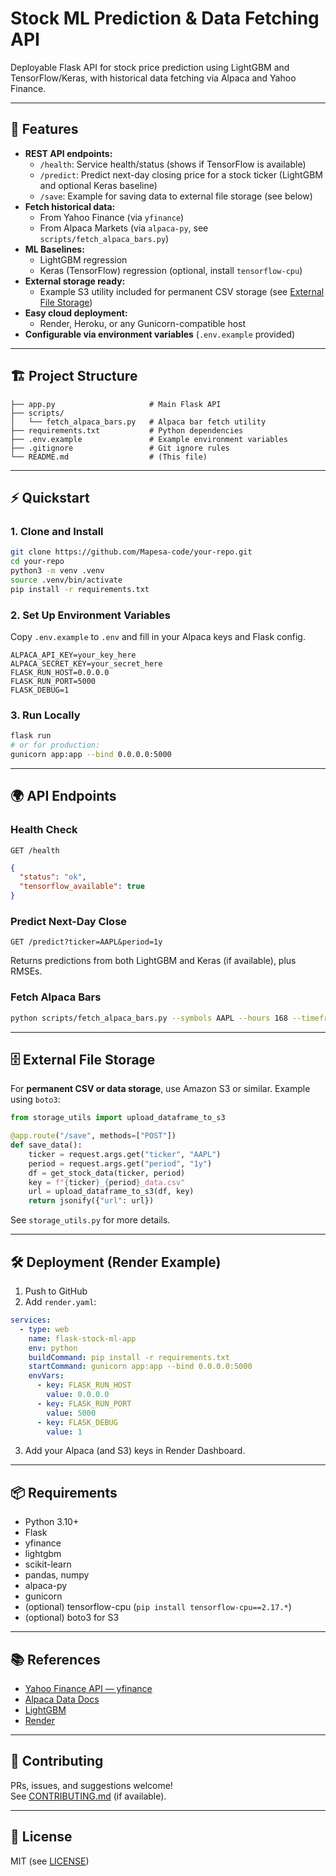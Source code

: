 # Stock ML Prediction & Data Fetching API

Deployable Flask API for stock price prediction using LightGBM and TensorFlow/Keras, with historical data fetching via Alpaca and Yahoo Finance.

---

## 🚀 Features

- **REST API endpoints:**
  - `/health`: Service health/status (shows if TensorFlow is available)
  - `/predict`: Predict next-day closing price for a stock ticker (LightGBM and optional Keras baseline)
  - `/save`: Example for saving data to external file storage (see below)
- **Fetch historical data:**
  - From Yahoo Finance (via `yfinance`)
  - From Alpaca Markets (via `alpaca-py`, see `scripts/fetch_alpaca_bars.py`)
- **ML Baselines:**
  - LightGBM regression
  - Keras (TensorFlow) regression (optional, install `tensorflow-cpu`)
- **External storage ready:** 
  - Example S3 utility included for permanent CSV storage (see [External File Storage](#external-file-storage))
- **Easy cloud deployment:** 
  - Render, Heroku, or any Gunicorn-compatible host
- **Configurable via environment variables** (`.env.example` provided)

---

## 🏗️ Project Structure

```
├── app.py                     # Main Flask API
├── scripts/
│   └── fetch_alpaca_bars.py   # Alpaca bar fetch utility
├── requirements.txt           # Python dependencies
├── .env.example               # Example environment variables
├── .gitignore                 # Git ignore rules
└── README.md                  # (This file)
```

---

## ⚡ Quickstart

### 1. Clone and Install

```bash
git clone https://github.com/Mapesa-code/your-repo.git
cd your-repo
python3 -m venv .venv
source .venv/bin/activate
pip install -r requirements.txt
```

### 2. Set Up Environment Variables

Copy `.env.example` to `.env` and fill in your Alpaca keys and Flask config.

```env
ALPACA_API_KEY=your_key_here
ALPACA_SECRET_KEY=your_secret_here
FLASK_RUN_HOST=0.0.0.0
FLASK_RUN_PORT=5000
FLASK_DEBUG=1
```

### 3. Run Locally

```bash
flask run
# or for production:
gunicorn app:app --bind 0.0.0.0:5000
```

---

## 🌍 API Endpoints

### Health Check

`GET /health`

```json
{
  "status": "ok",
  "tensorflow_available": true
}
```

### Predict Next-Day Close

`GET /predict?ticker=AAPL&period=1y`

Returns predictions from both LightGBM and Keras (if available), plus RMSEs.

### Fetch Alpaca Bars

```bash
python scripts/fetch_alpaca_bars.py --symbols AAPL --hours 168 --timeframe Hour --output aapl_bars.csv
```

---

## 🗄️ External File Storage

For **permanent CSV or data storage**, use Amazon S3 or similar. Example using `boto3`:

```python
from storage_utils import upload_dataframe_to_s3

@app.route("/save", methods=["POST"])
def save_data():
    ticker = request.args.get("ticker", "AAPL")
    period = request.args.get("period", "1y")
    df = get_stock_data(ticker, period)
    key = f"{ticker}_{period}_data.csv"
    url = upload_dataframe_to_s3(df, key)
    return jsonify({"url": url})
```

See `storage_utils.py` for more details.

---

## 🛠️ Deployment (Render Example)

1. Push to GitHub
2. Add `render.yaml`:

```yaml
services:
  - type: web
    name: flask-stock-ml-app
    env: python
    buildCommand: pip install -r requirements.txt
    startCommand: gunicorn app:app --bind 0.0.0.0:5000
    envVars:
      - key: FLASK_RUN_HOST
        value: 0.0.0.0
      - key: FLASK_RUN_PORT
        value: 5000
      - key: FLASK_DEBUG
        value: 1
```

3. Add your Alpaca (and S3) keys in Render Dashboard.

---

## 📦 Requirements

- Python 3.10+
- Flask
- yfinance
- lightgbm
- scikit-learn
- pandas, numpy
- alpaca-py
- gunicorn
- (optional) tensorflow-cpu (`pip install tensorflow-cpu==2.17.*`)
- (optional) boto3 for S3

---

## 📚 References

- [Yahoo Finance API — yfinance](https://github.com/ranaroussi/yfinance)
- [Alpaca Data Docs](https://alpaca.markets/docs/api-references/)
- [LightGBM](https://lightgbm.readthedocs.io/)
- [Render](https://render.com/docs/deploy-python)

---

## 🤝 Contributing

PRs, issues, and suggestions welcome!  
See [CONTRIBUTING.md](CONTRIBUTING.md) (if available).

---

## 📝 License

MIT (see [LICENSE](LICENSE))
